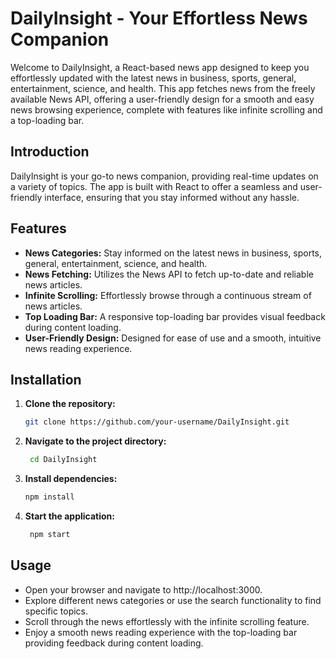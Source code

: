# DailyInsight - Your Effortless News Companion

Welcome to DailyInsight, a React-based news app designed to keep you effortlessly updated with the latest news in business, sports, general, entertainment, science, and health. This app fetches news from the freely available News API, offering a user-friendly design for a smooth and easy news browsing experience, complete with features like infinite scrolling and a top-loading bar.

## Introduction

DailyInsight is your go-to news companion, providing real-time updates on a variety of topics. The app is built with React to offer a seamless and user-friendly interface, ensuring that you stay informed without any hassle.

## Features

- **News Categories:** Stay informed on the latest news in business, sports, general, entertainment, science, and health.
- **News Fetching:** Utilizes the News API to fetch up-to-date and reliable news articles.
- **Infinite Scrolling:** Effortlessly browse through a continuous stream of news articles.
- **Top Loading Bar:** A responsive top-loading bar provides visual feedback during content loading.
- **User-Friendly Design:** Designed for ease of use and a smooth, intuitive news reading experience.

## Installation

1. **Clone the repository:**
   ```bash
   git clone https://github.com/your-username/DailyInsight.git

2. **Navigate to the project directory:**
   ```bash
    cd DailyInsight
   
3.  **Install dependencies:** 
    ```bash
    npm install
    
4. **Start the application:**
   ```bash
    npm start

## Usage
- Open your browser and navigate to http://localhost:3000.
- Explore different news categories or use the search functionality to find specific topics.
- Scroll through the news effortlessly with the infinite scrolling feature.
- Enjoy a smooth news reading experience with the top-loading bar providing feedback during content loading.
